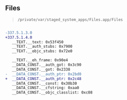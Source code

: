 ## Files

> `/private/var/staged_system_apps/Files.app/Files`

```diff

-337.5.1.3.0
+337.5.1.4.0
   __TEXT.__text: 0x53f450
   __TEXT.__auth_stubs: 0x7900
   __TEXT.__objc_stubs: 0x72e0

   __TEXT.__eh_frame: 0x90e4
   __DATA_CONST.__auth_got: 0x3c90
   __DATA_CONST.__got: 0x2338
-  __DATA_CONST.__auth_ptr: 0x2bd0
+  __DATA_CONST.__auth_ptr: 0x2c48
   __DATA_CONST.__const: 0x30b30
   __DATA_CONST.__cfstring: 0xaa0
   __DATA_CONST.__objc_classlist: 0xc08

```
